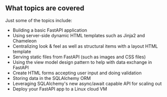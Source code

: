 ## What topics are covered

Just some of the topics include:

- Building a basic FastAPI application
- Using server-side dynamic HTML templates such as Jinja2 and Chameleon
- Centralizing look & feel as well as structural items with a layout HTML template
- Serving static files from FastAPI (such as images and CSS files)
- Using the view model design pattern to help with data exchange in FastAPI
- Create HTML forms accepting user input and doing validation
- Storing data in the SQLAlchemy ORM
- Leveraging SQLAlchemy's new async/await capable API for scaling out
- Deploy your FastAPI app to a Linux cloud VM
